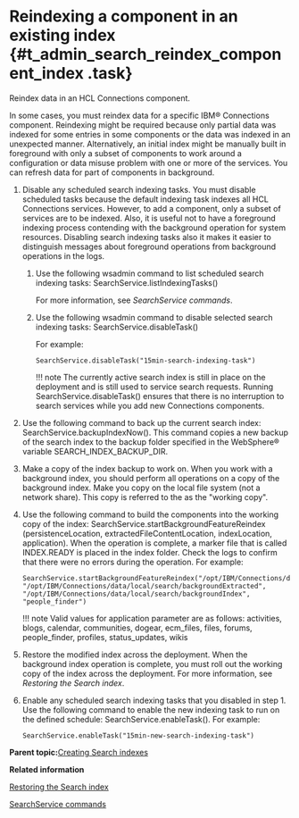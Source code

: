 # Reindexing a component in an existing index {#t_admin_search_reindex_component_index .task}

Reindex data in an HCL Connections component.

In some cases, you must reindex data for a specific IBM® Connections component. Reindexing might be required because only partial data was indexed for some entries in some components or the data was indexed in an unexpected manner. Alternatively, an initial index might be manually built in foreground with only a subset of components to work around a configuration or data misuse problem with one or more of the services. You can refresh data for part of components in background.

1.  Disable any scheduled search indexing tasks. You must disable scheduled tasks because the default indexing task indexes all HCL Connections services. However, to add a component, only a subset of services are to be indexed. Also, it is useful not to have a foreground indexing process contending with the background operation for system resources. Disabling search indexing tasks also it makes it easier to distinguish messages about foreground operations from background operations in the logs.

    1.  Use the following wsadmin command to list scheduled search indexing tasks: SearchService.listIndexingTasks\(\)

        For more information, see *SearchService commands*.

    2.  Use the following wsadmin command to disable selected search indexing tasks: SearchService.disableTask\(\)

        For example:

        ```
        SearchService.disableTask("15min-search-indexing-task")
        ```

        !!! note
    The currently active search index is still in place on the deployment and is still used to service search requests. Running SearchService.disableTask\(\) ensures that there is no interruption to search services while you add new Connections components.

2.  Use the following command to back up the current search index: SearchService.backupIndexNow\(\). This command copies a new backup of the search index to the backup folder specified in the WebSphere® variable SEARCH\_INDEX\_BACKUP\_DIR.

3.  Make a copy of the index backup to work on. When you work with a background index, you should perform all operations on a copy of the background index. Make you copy on the local file system \(not a network share\). This copy is referred to the as the "working copy".

4.  Use the following command to build the components into the working copy of the index: SearchService.startBackgroundFeatureReindex \(persistenceLocation, extractedFileContentLocation, indexLocation, application\). When the operation is complete, a marker file that is called INDEX.READY is placed in the index folder. Check the logs to confirm that there were no errors during the operation. For example:

    ```
    SearchService.startBackgroundFeatureReindex("/opt/IBM/Connections/data/local/search/backgroundCrawl", 
    "/opt/IBM/Connections/data/local/search/backgroundExtracted", 
    "/opt/IBM/Connections/data/local/search/backgroundIndex", "people_finder") 
    ```

    !!! note
    Valid values for application parameter are as follows: activities, blogs, calendar, communities, dogear, ecm\_files, files, forums, people\_finder, profiles, status\_updates, wikis

5.  Restore the modified index across the deployment. When the background index operation is complete, you must roll out the working copy of the index across the deployment. For more information, see *Restoring the Search index*.

6.  Enable any scheduled search indexing tasks that you disabled in step 1. Use the following command to enable the new indexing task to run on the defined schedule: SearchService.enableTask\(\). For example:

    ```
    SearchService.enableTask("15min-new-search-indexing-task")
    ```


**Parent topic:**[Creating Search indexes](../admin/c_admin_search_create_indexes.md)

**Related information**  


[Restoring the Search index](../admin/c_admin_search_restore_index.md)

[SearchService commands](../admin/r_admin_searchservice_commands.md)

